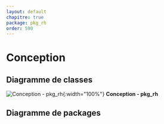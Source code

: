 ```yaml
---
layout: default
chapitre: true
package: pkg_rh
order: 590
---
```


# Conception

## Diagramme de classes

![Conception - pkg_rh ](/soli-lms/diagrammes/pkg_rh/classes_pkg_rh.svg){:width="100%"}
**Conception - pkg_rh**

## Diagramme de packages
